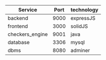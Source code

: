 | Service         | Port | technology |
| --------------- | ---- | ---------- |
| backend         | 9000 | expressJS  |
| frontend        | 3000 | solidJS    |
| checkers_engine | 9001 | java       |
| database        | 3306 | mysql      |
| dbms            | 8080 | adminer    |
